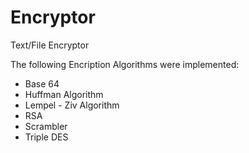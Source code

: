 # Encryptor
Text/File Encryptor

The following Encription Algorithms were implemented:
* Base 64
* Huffman Algorithm
* Lempel - Ziv Algorithm
* RSA
* Scrambler
* Triple DES